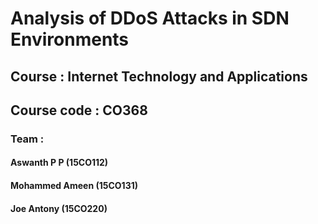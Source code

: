 # Analysis of DDoS Attacks in SDN Environments

## Course : Internet Technology and Applications 
## Course code : CO368

### Team : 
#### Aswanth P P (15CO112) <br>
#### Mohammed Ameen (15CO131) <br>
#### Joe Antony (15CO220) <br>

